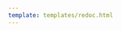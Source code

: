 ```yaml
---
template: templates/redoc.html
---
```


<redoc spec-url=../../apis/restapis/consent-management.yaml></redoc>
<script src="https://cdn.jsdelivr.net/npm/redoc@next/bundles/redoc.standalone.js"> </script>